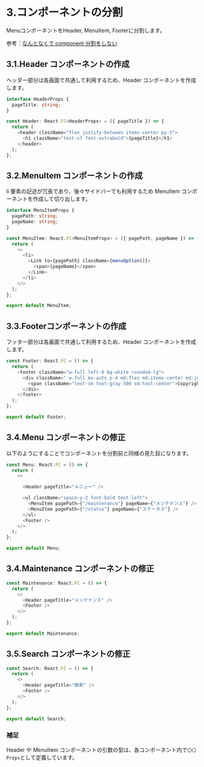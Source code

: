# 3.コンポーネントの分割

MenuコンポーネントをHeader, MenuItem, Footerに分割します。

参考：[なんとなくで component 分割をしない](https://zenn.dev/tsukunin/articles/a6dbabf811b7a3#%E3%81%AA%E3%82%93%E3%81%A8%E3%81%AA%E3%81%8F%E3%81%A7component%E5%88%86%E5%89%B2%E3%82%92%E3%81%97%E3%81%AA%E3%81%84)

## 3.1.Header コンポーネントの作成

ヘッダー部分は各画面で共通して利用するため、Header コンポーネントを作成します。

```typescript
interface HeaderProps {
  pageTitle: string;
}

const Header: React.FC<HeaderProps> = ({ pageTitle }) => {
  return (
    <header className="flex justify-between items-center py-3">
      <h1 className="text-xl font-extrabold">{pageTitle}</h1>
    </header>
  );
};
```

## 3.2.MenuItem コンポーネントの作成

li 要素の記述が冗長であり、後々サイドバーでも利用するため MenuItem コンポーネントを作成して切り出します。

```typescript
interface MenuItemProps {
  pagePath: string;
  pageName: string;
}

const MenuItem: React.FC<MenuItemProps> = ({ pagePath, pageName }) => {
  return (
    <>
      <li>
        <Link to={pagePath} className={menuOption()}>
          <span>{pageName}</span>
        </Link>
      </li>
    </>
  );
};

export default MenuItem;
```

## 3.3.Footerコンポーネントの作成

フッター部分は各画面で共通して利用するため、Header コンポーネントを作成します。

```typescript
const Footer: React.FC = () => {
  return (
    <footer className="w-full left-0 bg-white rounded-lg">
      <div className=" w-full mx-auto p-4 md:flex md:items-center md:justify-between">
        <span className="text-sm text-gray-500 sm:text-center">Copyright 2024 hoge All Rights Reserved.</span>
      </div>
    </footer>
  );
};

export default Footer;

```

## 3.4.Menu コンポーネントの修正

以下のようにすることでコンポーネントを分割前と同様の見た目になります。

```typescript
const Menu: React.FC = () => {
  return (
    <>

      <Header pageTitle="メニュー" />

      <ul className="space-y-2 font-bold text-left">
        <MenuItem pagePath={"/maintenance"} pageName={"メンテナンス"} />
        <MenuItem pagePath={"/status"} pageName={"ステータス"} />
      </ul>
      <Footer />
    </>
  );
};

export default Menu;
```

## 3.4.Maintenance コンポーネントの修正

```typescript
const Maintenance: React.FC = () => {
  return (
    <>
      <Header pageTitle="メンテナンス" />
      <Footer />
    </>
  );
};

export default Maintenance;
```

## 3.5.Search コンポーネントの修正

```typescript
const Search: React.FC = () => {
  return (
    <>
      <Header pageTitle="検索" />
      <Footer />
    </>
  );
};

export default Search;
```

### 補足

Header や MenuItem コンポーネントの引数の型は、各コンポーネント内で`〇〇Props`として定義しています。
